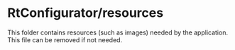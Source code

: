 # RtConfigurator/resources

This folder contains resources (such as images) needed by the application. This file can
be removed if not needed.
